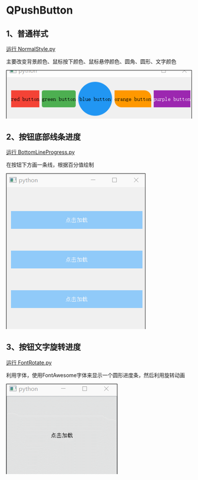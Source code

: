 # QPushButton

## 1、普通样式
[运行 NormalStyle.py](NormalStyle.py)

主要改变背景颜色、鼠标按下颜色、鼠标悬停颜色、圆角、圆形、文字颜色

![NormalStyle](ScreenShot/NormalStyle.gif)

## 2、按钮底部线条进度
[运行 BottomLineProgress.py](BottomLineProgress.py)

在按钮下方画一条线，根据百分值绘制

![BottomLineProgress](ScreenShot/BottomLineProgress.gif)

## 3、按钮文字旋转进度
[运行 FontRotate.py](FontRotate.py)

利用字体，使用FontAwesome字体来显示一个圆形进度条，然后利用旋转动画

![FontRotate](ScreenShot/FontRotate.gif)